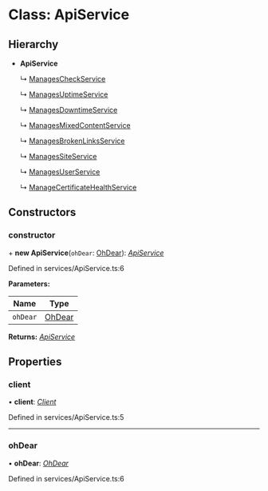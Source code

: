 # Class: ApiService

## Hierarchy

* **ApiService**

  ↳ [ManagesCheckService](managescheckservice.md)

  ↳ [ManagesUptimeService](managesuptimeservice.md)

  ↳ [ManagesDowntimeService](managesdowntimeservice.md)

  ↳ [ManagesMixedContentService](managesmixedcontentservice.md)

  ↳ [ManagesBrokenLinksService](managesbrokenlinksservice.md)

  ↳ [ManagesSiteService](managessiteservice.md)

  ↳ [ManagesUserService](managesuserservice.md)

  ↳ [ManageCertificateHealthService](managecertificatehealthservice.md)

## Constructors

###  constructor

\+ **new ApiService**(`ohDear`: [OhDear](ohdear.md)): *[ApiService](apiservice.md)*

Defined in services/ApiService.ts:6

**Parameters:**

Name | Type |
------ | ------ |
`ohDear` | [OhDear](ohdear.md) |

**Returns:** *[ApiService](apiservice.md)*

## Properties

###  client

• **client**: *[Client](client.md)*

Defined in services/ApiService.ts:5

___

###  ohDear

• **ohDear**: *[OhDear](ohdear.md)*

Defined in services/ApiService.ts:6
